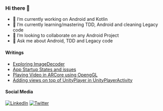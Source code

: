 ### Hi there 👋

- 🔭 I’m currently working on Android and Kotlin
- 🌱 I’m currently learning/mastering TDD, Android and cleaning Legacy code
- 👯 I’m looking to collaborate on any Android Project
- 💬 Ask me about Android, TDD and Legacy code

#### Writings
* [Exploring ImageDecoder](https://medium.com/nosort/a-class-for-converting-encoded-images-like-png-jpeg-webp-gif-or-heif-into-drawable-or-6a7219319abc)
* [App Startup States and issues](https://medium.com/nosort/users-expect-apps-to-be-responsive-and-fast-to-launch-c98238e743c1)
* [Playing Video in ARCore using OpengGL](https://medium.com/nosort/playing-video-in-arcore-using-openggl-a81ff62f7a6d)
* [Adding views on top of UnityPlayer in UnityPlayerActivity](https://medium.com/nosort/adding-views-on-top-of-unityplayer-in-unityplayeractivity-e76240799c82)


#### Social Media
[![LinkedIn](https://img.shields.io/badge/-LinkedIn-blue?style=for-the-badge&logo=Linkedin&logoColor=white)](https://www.linkedin.com/in/sbkcse/)
[![Twitter](https://img.shields.io/badge/-Twitter-blue?style=for-the-badge&logo=twitter&logoColor=white)](https://twitter.com/sbkurs)
